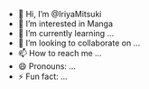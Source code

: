 - 👋 Hi, I’m @IriyaMitsuki
- 👀 I’m interested in Manga
- 🌱 I’m currently learning ...
- 💞️ I’m looking to collaborate on ...
- 📫 How to reach me ...
- 😄 Pronouns: ...
- ⚡ Fun fact: ...

<!---
IriyaMitsuki/IriyaMitsuki is a ✨ special ✨ repository because its `README.md` (this file) appears on your GitHub profile.
You can click the Preview link to take a look at your changes.
--->
